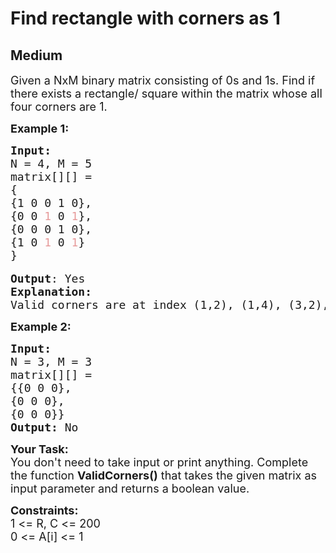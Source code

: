 # Find rectangle with corners as 1
## Medium 
<div class="problem-statement">
                <p></p><p><span style="font-size:18px">Given a&nbsp;NxM binary matrix consisting of 0s and 1s. Find if there exists a rectangle/ square within the matrix whose all four corners are 1.&nbsp;</span></p>

<p><strong><span style="font-size:18px">Example 1:</span></strong></p>

<pre><span style="font-size:18px"><strong>Input:</strong>
N = 4, M = 5
matrix[][] = 
{
{1 0 0 1 0},
{0 0 <span style="color: rgb(230, 153, 153);">1</span> 0 <span style="color: rgb(230, 153, 153);">1</span>},
{0 0 0 1 0}, 
{1 0 <span style="color: rgb(230, 153, 153);">1</span> 0 <span style="color: rgb(230, 153, 153);">1</span>}
} </span>

<span style="font-size:18px"><strong>Output</strong>: Yes
<strong>Explanation:</strong>
Valid corners are at index (1,2), (1,4), (3,2), (3,4) </span></pre>

<p><strong><span style="font-size:18px">Example 2:</span></strong></p>

<pre><span style="font-size:18px"><strong>Input:</strong>
N = 3, M = 3
matrix[][] = 
{{0 0 0},
{0 0 0},
{0 0 0}}
<strong>Output:</strong> No</span></pre>

<p><span style="font-size:18px"><strong>Your Task:</strong><br>
You don't need to take input or print anything. Complete the function <strong>ValidCorners()</strong>&nbsp;that takes the given matrix as input parameter and returns a boolean value.</span></p>

<p><span style="font-size:18px"><strong>Constraints:</strong><br>
1 &lt;= R, C &lt;= 200<br>
0 &lt;= A[i] &lt;= 1</span></p>
 <p></p>
            </div>
